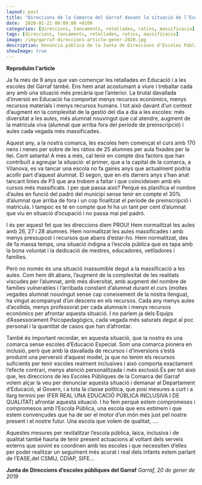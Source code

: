 ```yaml
---
layout: post
title: "Direccions de la Comarca del Garraf davant la situació de l’Escola Pública"
date:  2020-01-21 00:00:00 +0100
categories: [direccions, tancaments, retallades, ratios, massificacio]
tags: [direccions, tancaments, retallades, ratios, massificacio]
image: /img/garraf-direccions-article-gener-2020.jpg
description: Denúncia pública de la Junta de Direccions d'Escoles Públiques del Garraf.
showImage: true
---
```


**Reproduïm l'article**

Ja fa més de 9 anys que van començar les retallades en Educació i a les escoles del Garraf també. Ens hem anat acostumant a viure i treballar cada any amb una situació més precària que l’anterior. La brutal davallada d’inversió en Educació ha comportat menys recursos econòmics, menys recursos materials i menys recursos humans. I tot això davant d’un context d’augment en la complexitat de la gestió del dia a dia a les escoles: més diversitat a les aules, més alumnat nouvingut que cal atendre, augment de la matrícula viva (alumnat que arriba fora del període de preinscripció) i aules cada
vegada més massificades.

Aquest any, a la nostra comarca, les escoles hem començat el curs amb 170 nens i nenes per sobre de les ràtios de 25 alumnes per aula fixades per la llei. Cent setanta! A més a més, cal tenir en compte dos factors que han contribuït a agreujar la situació: el primer, que a la capital de la comarca, a Vilanova, es va tancar una escola no fa gaires anys que actualment podria acollir part d’aquest alumnat. El segon, que en els darrers anys s’han anat tancant línies de P3 que ara trobem a faltar i que coincideixen
amb els cursos més massificats. I per què passa això? Perquè es planifica el nombre d’aules en funció del padró del municipi sense tenir en compte el 30% d’alumnat que arriba de fora i un cop finalitzat el període de preinscripció i matrícula. I tampoc es té en compte que hi ha un tant per cent d’alumnat que viu en situació d’ocupació i no passa mai pel padró.

I és per aquest fet que les direccions diem PROU! Hem normalitzat les aules amb 26, 27 i 28 alumnes. Hem normalitzat les aules massificades i amb menys pressupost i recursos que abans d’estar-ho. Hem normalitzat, des de fa massa temps, una situació indigna a l’escola pública que es tapa amb la bona voluntat i la dedicació de mestres, educadores, vetlladores i famílies.

Però no només és una situació inassumible degut a la massificació a les aules. Com hem dit abans, l’augment de la complexitat de les realitats viscudes per l’alumnat, amb més diversitat, amb augment del nombre de famílies vulnerables i l’arribada constant d’alumnat durant el curs (moltes vegades alumnat nouvingut sense cap coneixement de la nostra llengua), ha vingut acompanyat d’un descens en els recursos. Cada any menys aules d’acollida, menys professorat per cada alumna/e i menys recursos econòmics per afrontar aquesta situació. I no parlem ja dels Equips d’Assessorament Psicopedagògics, cada vegada més saturats degut al poc personal i la quantitat de casos que han d’afrontar.

També és important recordar, en aquesta situació, que la nostra és una comarca sense escoles d’Educació Especial. Som una comarca pionera en inclusió, però que amb la davallada de recursos i d’inversions s’està produint una perversió d’aquest model, ja que no tenim els recursos suficients per tenir escoles realment inclusives i això comporta exactament l’efecte contrari, menys atenció personalitzada i més exclusió.És per tot això que, les direccions de les Escoles Públiques de la Comarca del Garraf volem alçar la veu per denunciar aquesta situació i demanar al Departament d’Educació, al Govern, i a tota la classe política, que posi mesures a curt i a llarg termini per (FER REAL UNA EDUCACIÓ PÚBLICA INCLUSIVA I DE QUALITAT)
afrontar aquesta situació. I ho fem perquè estem compromeses i compromesos amb l’Escola Pública, una escola que ens estimem i que estem convençudes que ha de ser el motor d’un món més just pel nostre present i el nostre futur. Una escola que volem de qualitat, ....

Aquestes mesures per revitalitzar l’escola pública, laica, inclusiva i de qualitat també hauria de tenir present actuacions al voltant dels serveis externs que sovint es coordinen amb les escoles i que necessiten d’elles per poder realitzar un seguiment més acurat i real dels infants estem parlant de l’EASE,del CSMIJ, CDIAP, SIFE...

**Junta de Direccions d’escoles públiques del Garraf**
*Garraf, 20 de gener de 2019*